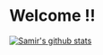# Welcome !!

[![Samir's github stats](https://github-readme-stats.vercel.app/api?username=SamirIngley&show_icons=true)](https://github.com/SamirIngley/SamirIngley)

<!--
**SamirIngley/SamirIngley** is a ✨ _special_ ✨ repository because its `README.md` (this file) appears on your GitHub profile.

Here are some ideas to get you started:

- 🔭 I’m currently working on ...
- 🌱 I’m currently learning ...
- 👯 I’m looking to collaborate on ...
- 🤔 I’m looking for help with ...
- 💬 Ask me about ...
- 📫 How to reach me: ...
- 😄 Pronouns: ...
- ⚡ Fun fact: ...
-->
